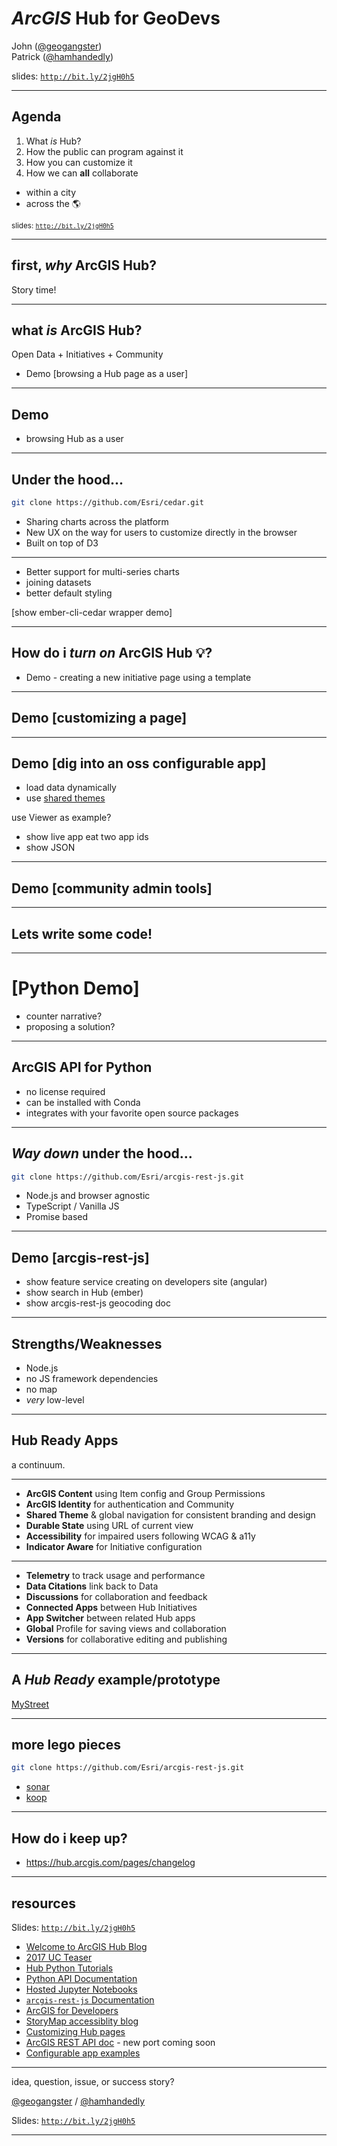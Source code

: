 <!-- outline

https://gist.github.com/jgravois/2099fbcaf9fbca0f0ae2b45e9cdd544d

dry run notes
make sure to advance slides!

notes for patrick
background on background
before we talk about what Hub is, what is Open Data?

give Patrick control _after_ his intro slides

the spectrum
  1. hardcoded app in space - python app

  2. configurable app embedded in page - locator web app builder
    developer demo is pointing it at a different webmap

  3 hub ready app
    my street?
    refer to survey123, WAB,
    be honest about the current state of doc
    https://mystreet.surge.sh/

-->

# ***ArcGIS* Hub** for GeoDevs

John ([@geogangster](@https://twitter.com/geogangster)) <br>Patrick ([@hamhandedly](https://twitter.com/hamhandedly))


slides: [`http://bit.ly/2jgH0h5`](http://bit.ly/2jgH0h5)

---

<!-- .slide: data-background="../../../fresher-template/images/2017-slide3.png"

notes: emphasis on civic tech outsiders collaborating with gov

-->

## Agenda

1. What _is_ Hub?
2. How the public can program against it
3. How you can customize it
4. How we can **all** collaborate
 * within a city
 * across the :earth_americas:

<small>slides: [`http://bit.ly/2jgH0h5`](http://bit.ly/2jgH0h5)</small>

<!--
john:
product introduction to set context
focusing on extensibility points
something for folks with different skill levels
stuff for folks that work in government
stuff for civic transparency nerds

lots of demos and external links, we'll share urls at the end
-->

---

<!-- .slide: data-background="../../../fresher-template/images/2017-slide2.png" -->

## first, _why_ **ArcGIS Hub**?

Story time!

<!--
  patrick:

  before there was Open Data, gov operations were opaque
  ArcGIS Open Data sought to bridge the gap between operations and the public
  It has always been included with ArcGIS Online
  Open Data is now a capability of Hub that is included in ArcGIS Online subscriptions
-->

---

<!-- .slide: data-background="../../../fresher-template/images/2017-slide2.png" -->

## what _is_ **ArcGIS Hub**?

Open Data + Initiatives + Community

* Demo [browsing a Hub page as a user]

<!--
  patrick:
  Hub is brand new!
  Hub seeks to solve problems that Open Data on its own doesn't
  Hub has addtional capabilities that cost $
    Initiatives
    Community
  Open Data underpins Hub
  Goal: make operationalizing Open Data easier
  Goal: Broaden the scope of engagement beyond computer folk
  Goal: break down silos between departments
  Goal: Measure success (and catch failure early)
-->

---

<!-- .slide: data-background="../../../fresher-template/images/2017-slide2.png" -->

## Demo

* browsing Hub as a user

<!--
  patrick:
  Hub is brand new!
  Hub seeks to solve problems that Open Data on its own doesn't
  Hub has addtional capabilities that cost $
    Initiatives
    Community
  Open Data underpins Hub
  Goal: make operationalizing Open Data easier
  Goal: Broaden the scope of engagement beyond computer folk
  Goal: break down silos between departments
  Goal: Measure success (and catch failure early)
-->

---

<!-- .slide: data-background="../../../fresher-template/images/2017-slide2.png" -->

## Under the hood...

```bash
git clone https://github.com/Esri/cedar.git
```
* Sharing charts across the platform
* New UX on the way for users to customize directly in the browser
* Built on top of D3

<!-- john -->

---

<!-- .slide: data-background="../../../fresher-template/images/2017-slide2.png" -->

* Better support for multi-series charts
* joining datasets
* better default styling

[show ember-cli-cedar wrapper demo]

<!-- john -->

---

<!-- .slide: data-background="../../../fresher-template/images/2017-slide2.png" -->

## How do i _turn on_ ArcGIS Hub :bulb:?

* Demo - creating a new initiative page using a template

<!--

patrick
show spinning up an opioid inititiave
add a preconfigured app to the new page
we're more flexible than ever about what data you give us
-->

---

<!-- .slide: data-background="../../../fresher-template/images/2017-slide2.png" -->

## Demo [customizing a page]

<!--
patrick:
the tools are relevant to open data and Hub pages
leaning on https://hub.arcgis.com/pages/site-customization
-->

---

<!-- .slide: data-background="../../../fresher-template/images/2017-slide2.png" -->

## Demo [dig into an oss configurable app]

* load data dynamically
* use [shared themes](https://blogs.esri.com/esri/arcgis/2017/02/27/introducing-a-new-app-styling-capability-in-arcgis-online/)

use Viewer as example?
* show live app eat two app ids
* show JSON

<!-- john (or axed)-->

---

<!-- .slide: data-background="../../../fresher-template/images/2017-slide2.png" -->

## Demo [community admin tools]

<!-- patrick -->

---

<!-- .slide: data-background="../../../fresher-template/images/2017-slide2.png" -->

## Lets write some code!

<!-- john -->

---

<!-- .slide: data-background="../../../fresher-template/images/2017-slide2.png" -->

# [Python Demo]

* counter narrative?
* proposing a solution?

<!-- john -->

---

<!-- .slide: data-background="../../../fresher-template/images/2017-slide2.png" -->

## ArcGIS API for Python

* no license required
* can be installed with Conda
* integrates with your favorite open source packages

<!--
john:
analyze bicycle and pedestrian fatalities
steer priorities
rally around an initiative
isolate root causes
cross promote Python API webinar for more info
jupyter notebook not the only way to run the Python API, but visually compelling
making the analysis reproducible and transparent

open data means that the community can use the Python API to interact with arcgis.com anonymously

Hub community engagement tools mean that premium capability can be unlocked by the public as well.

volunteer field crews can conduct surveys
run analysis on esri servers
publishing new derived spatial data
geocoding addresses

facebook and google logins are supported

-->

---



<!-- .slide: data-background="../../../fresher-template/images/2017-slide2.png" -->

## _Way down_ under the hood...

```bash
git clone https://github.com/Esri/arcgis-rest-js.git
```
* Node.js and browser agnostic
* TypeScript / Vanilla JS
* Promise based

<!-- john -->

---

<!-- .slide: data-background="../../../fresher-template/images/2017-slide2.png" -->

## Demo [arcgis-rest-js]

* show feature service creating on developers site (angular)
* show search in Hub (ember)
* show arcgis-rest-js geocoding doc

<!-- john

## History

* geoservices-js
* node-arcgis
* ember-arcgis-*
* lots of one-off projects
-->

---

<!-- .slide: data-background="../../../fresher-template/images/2017-slide2.png" -->

## Strengths/Weaknesses

* Node.js
* no JS framework dependencies
* no map
* _very_ low-level

<!--

john:
very much a work in progress
http://resources.arcgis.com/en/help/arcgis-rest-api/index.html#//02r3000000tq000000
its an extremely extensive API
brave men have gone down this path before

-->

---

<!-- .slide: data-background="../../../fresher-template/images/2017-slide2.png" -->

## Hub Ready Apps

a continuum.

<!--john-->

---

<!-- .slide: data-background="../../../fresher-template/images/2017-slide2.png" -->

* **ArcGIS Content** using Item config and Group Permissions
* **ArcGIS Identity** for authentication and Community
* **Shared Theme** & global navigation for consistent branding and design
* **Durable State** using URL of current view
* **Accessibility** for impaired users following WCAG & a11y
* **Indicator Aware** for Initiative configuration

<!--john-->

---

<!-- .slide: data-background="../../../fresher-template/images/2017-slide2.png" -->

* **Telemetry** to track usage and performance
* **Data Citations** link back to Data
* **Discussions** for collaboration and feedback
* **Connected Apps** between Hub Initiatives
* **App Switcher** between related Hub apps
* **Global** Profile for saving views and collaboration
* **Versions** for collaborative editing and publishing

<!--john-->

---

<!-- .slide: data-background="../../../fresher-template/images/2017-slide2.png" -->

## A _Hub Ready_ example/prototype

[MyStreet](https://github.com/Esri/MyStreet/)

<!--john-->

---

<!-- .slide: data-background="../../../fresher-template/images/2017-slide2.png" -->

## more lego pieces

```bash
git clone https://github.com/Esri/arcgis-rest-js.git
```
* [sonar](https://github.com/Esri/sonar)
* [koop](koopjs.github.io)

<!-- john -->

---

<!-- .slide: data-background="../../../fresher-template/images/2017-slide2.png" >

## Collaboration between government and the public

* weekend hackathons _don't_ generate business ready apps
* they _can_ improve data literacy and data quality
* they work best when lots of _different_ stakeholders participate

<!--
patrick:
come to jesus moment for gov folks to set expectations about community events
this seems useful to me, but happy to rethink
->

-- -->

<!-- .slide: data-background="../../../fresher-template/images/2017-slide2.png" -->

## How do i keep up?

* https://hub.arcgis.com/pages/changelog

<!--
john:
practicing what we preach
transparency into release cycle
release cycle is RAPID
-->

---

<!-- .slide: data-background="../../../fresher-template/images/2017-slide3.png" -->

## resources

Slides: [`http://bit.ly/2jgH0h5`](http://bit.ly/2jgH0h5)

* [Welcome to ArcGIS Hub Blog](https://blogs.esri.com/esri/arcgis/2017/06/27/welcome-to-arcgis-hub/)
* [2017 UC Teaser](https://www.youtube.com/watch?v=7OrvBKEqQiU)
* [Hub Python Tutorials](https://github.com/esridc/Hub-Tutorials/)
* [Python API Documentation](https://developers.arcgis.com/python/)
* [Hosted Jupyter Notebooks](http://notebooks.esri.com/)
* [`arcgis-rest-js` Documentation](http://arcgis-rest-js.surge.sh/)
* [ArcGIS for Developers](https://developers.arcgis.com/labs/)
* [StoryMap accessiblity blog](https://blogs.esri.com/esri/arcgis/2017/12/07/map-journal-accessibility/)
* [Customizing Hub pages](https://hub.arcgis.com/pages/site-customization)
* [ArcGIS REST API doc](http://resources.arcgis.com/en/help/arcgis-rest-api/index.html#//02r3000000tq000000) - new port coming soon
* [Configurable app examples](https://github.com/Esri/configurable-app-examples-4x-js)

<!-- john self explanatory -->

---

<!-- .slide: data-background="../../../fresher-template/images/2017-slide2.png" -->

idea, question, issue, or success story?

[@geogangster](https://twitter.com/geogangster) / [@hamhandedly](https://twitter.com/hamhandedly)

Slides: [`http://bit.ly/2jgH0h5`](http://bit.ly/2jgH0h5)

<!--
john:
surveys will go out soon
we have thick skin
let us know what else you'd like to see!
-->

---

<!-- .slide: data-background="../../../fresher-template/images/2017-end.png" -->
